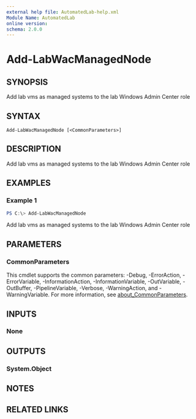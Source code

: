 ```yaml
---
external help file: AutomatedLab-help.xml
Module Name: AutomatedLab
online version:
schema: 2.0.0
---
```


# Add-LabWacManagedNode

## SYNOPSIS
Add lab vms as managed systems to the lab Windows Admin Center role

## SYNTAX

```
Add-LabWacManagedNode [<CommonParameters>]
```

## DESCRIPTION
Add lab vms as managed systems to the lab Windows Admin Center role

## EXAMPLES

### Example 1
```powershell
PS C:\> Add-LabWacManagedNode
```

Add lab vms as managed systems to the lab Windows Admin Center role

## PARAMETERS

### CommonParameters
This cmdlet supports the common parameters: -Debug, -ErrorAction, -ErrorVariable, -InformationAction, -InformationVariable, -OutVariable, -OutBuffer, -PipelineVariable, -Verbose, -WarningAction, and -WarningVariable. For more information, see [about_CommonParameters](http://go.microsoft.com/fwlink/?LinkID=113216).

## INPUTS

### None

## OUTPUTS

### System.Object
## NOTES

## RELATED LINKS
